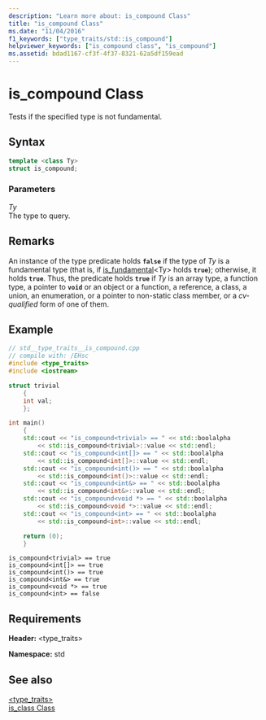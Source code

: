 ```yaml
---
description: "Learn more about: is_compound Class"
title: "is_compound Class"
ms.date: "11/04/2016"
f1_keywords: ["type_traits/std::is_compound"]
helpviewer_keywords: ["is_compound class", "is_compound"]
ms.assetid: bdad1167-cf3f-4f37-8321-62a5df159ead
---
```

# is_compound Class

Tests if the specified type is not fundamental.

## Syntax

```cpp
template <class Ty>
struct is_compound;
```

### Parameters

*Ty*\
The type to query.

## Remarks

An instance of the type predicate holds **`false`** if the type of *Ty* is a fundamental type (that is, if [is_fundamental](../standard-library/is-fundamental-class.md)\<Ty> holds **`true`**); otherwise, it holds **`true`**. Thus, the predicate holds **`true`** if *Ty* is an array type, a function type, a pointer to **`void`** or an object or a function, a reference, a class, a union, an enumeration, or a pointer to non-static class member, or a *cv-qualified* form of one of them.

## Example

```cpp
// std__type_traits__is_compound.cpp
// compile with: /EHsc
#include <type_traits>
#include <iostream>

struct trivial
    {
    int val;
    };

int main()
    {
    std::cout << "is_compound<trivial> == " << std::boolalpha
        << std::is_compound<trivial>::value << std::endl;
    std::cout << "is_compound<int[]> == " << std::boolalpha
        << std::is_compound<int[]>::value << std::endl;
    std::cout << "is_compound<int()> == " << std::boolalpha
        << std::is_compound<int()>::value << std::endl;
    std::cout << "is_compound<int&> == " << std::boolalpha
        << std::is_compound<int&>::value << std::endl;
    std::cout << "is_compound<void *> == " << std::boolalpha
        << std::is_compound<void *>::value << std::endl;
    std::cout << "is_compound<int> == " << std::boolalpha
        << std::is_compound<int>::value << std::endl;

    return (0);
    }
```

```Output
is_compound<trivial> == true
is_compound<int[]> == true
is_compound<int()> == true
is_compound<int&> == true
is_compound<void *> == true
is_compound<int> == false
```

## Requirements

**Header:** \<type_traits>

**Namespace:** std

## See also

[<type_traits>](../standard-library/type-traits.md)\
[is_class Class](../standard-library/is-class-class.md)
